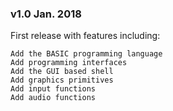 ### v1.0 Jan. 2018

First release with features including:

	Add the BASIC programming language
	Add programming interfaces
	Add the GUI based shell
	Add graphics primitives
	Add input functions
	Add audio functions
